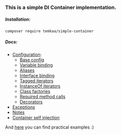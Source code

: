 ### This is a simple DI Container implementation.

##### Installation:
```composer
composer require temkaa/simple-container
```

##### Docs:
- [Configuration](./docs/01_configuration):
  - [Base config](./docs/01_configuration/01_minimum_config.md)
  - [Variable binding](./docs/01_configuration/01_variable_binding.md)
  - [Aliases](./docs/01_configuration/01_alias.md)
  - [Interface binding](./docs/01_configuration/01_interface_binding.md)
  - [Tagged iterators](./docs/01_configuration/01_tagged_iterator.md)
  - [InstanceOf iterators](./docs/01_configuration/01_instance_of_iterator.md)
  - [Class factories](./docs/01_configuration/01_class_factories.md)
  - [Required method calls](./docs/01_configuration/01_required_method_call.md)
  - [Decorators](./docs/01_configuration/01_decorator.md)
- [Exceptions](./docs/02_exceptions.md)
- [Notes](./docs/03_notes.md)
- [Container self injection](./docs/04_container_self_reference.md)

And [here](./examples) you can find practical examples :)
